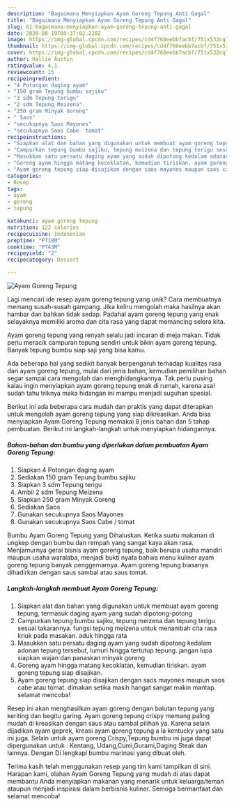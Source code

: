 ```yaml
---
description: "Bagaimana Menyiapkan Ayam Goreng Tepung Anti Gagal"
title: "Bagaimana Menyiapkan Ayam Goreng Tepung Anti Gagal"
slug: 61-bagaimana-menyiapkan-ayam-goreng-tepung-anti-gagal
date: 2020-08-19T05:37:02.220Z
image: https://img-global.cpcdn.com/recipes/cd4f760eebb7acbf/751x532cq70/ayam-goreng-tepung-foto-resep-utama.jpg
thumbnail: https://img-global.cpcdn.com/recipes/cd4f760eebb7acbf/751x532cq70/ayam-goreng-tepung-foto-resep-utama.jpg
cover: https://img-global.cpcdn.com/recipes/cd4f760eebb7acbf/751x532cq70/ayam-goreng-tepung-foto-resep-utama.jpg
author: Hallie Austin
ratingvalue: 4.1
reviewcount: 15
recipeingredient:
- "4 Potongan daging ayam"
- "150 gram Tepung bumbu sajiku"
- "3 sdm Tepung terigu"
- "2 sdm Tepung Meizena"
- "250 gram Minyak Goreng"
- " Saos"
- "secukupnya Saos Mayones"
- "secukupnya Saos Cabe  tomat"
recipeinstructions:
- "Siapkan alat dan bahan yang digunakan untuk membuat ayam goreng tepung, termasuk daging ayam yang sudah dipotong-potong"
- "Campurkan tepung bumbu sajiku, tepung meizena dan tepung terigu sesuai takarannya. fungsi tepung meizena untuk menambah cita rasa kriuk pada masakan. aduk hingga rata"
- "Masukkan satu persatu daging ayam yang sudah dipotong kedalam adonan tepung tersebut, lumuri hingga tertutup tepung. jangan lupa siapkan wajan dan panaskan minyak goreng"
- "Goreng ayam hingga matang kecoklatan, kemudian tiriskan. ayam goreng tepung siap disajikan."
- "Ayam goreng tepung siap disajikan dengan saos mayones maupun saos cabe atau tomat. dimakan setika masih hangat sangat makin mantap. selamat mencoba!"
categories:
- Resep
tags:
- ayam
- goreng
- tepung

katakunci: ayam goreng tepung 
nutrition: 122 calories
recipecuisine: Indonesian
preptime: "PT18M"
cooktime: "PT43M"
recipeyield: "2"
recipecategory: Dessert

---
```



![Ayam Goreng Tepung](https://img-global.cpcdn.com/recipes/cd4f760eebb7acbf/751x532cq70/ayam-goreng-tepung-foto-resep-utama.jpg)

Lagi mencari ide resep ayam goreng tepung yang unik? Cara membuatnya memang susah-susah gampang. Jika keliru mengolah maka hasilnya akan hambar dan bahkan tidak sedap. Padahal ayam goreng tepung yang enak selayaknya memiliki aroma dan cita rasa yang dapat memancing selera kita.

Ayam goreng tepung yang renyah selalu jadi incaran di meja makan. Tidak perlu meracik campuran tepung sendiri untuk bikin ayam goreng tepung. Banyak tepung bumbu siap saji yang bisa kamu.

Ada beberapa hal yang sedikit banyak berpengaruh terhadap kualitas rasa dari ayam goreng tepung, mulai dari jenis bahan, kemudian pemilihan bahan segar sampai cara mengolah dan menghidangkannya. Tak perlu pusing kalau ingin menyiapkan ayam goreng tepung enak di rumah, karena asal sudah tahu triknya maka hidangan ini mampu menjadi suguhan spesial.


Berikut ini ada beberapa cara mudah dan praktis yang dapat diterapkan untuk mengolah ayam goreng tepung yang siap dikreasikan. Anda bisa menyiapkan Ayam Goreng Tepung memakai 8 jenis bahan dan 5 tahap pembuatan. Berikut ini langkah-langkah untuk menyiapkan hidangannya.

<!--inarticleads1-->

##### Bahan-bahan dan bumbu yang diperlukan dalam pembuatan Ayam Goreng Tepung:

1. Siapkan 4 Potongan daging ayam
1. Sediakan 150 gram Tepung bumbu sajiku
1. Siapkan 3 sdm Tepung terigu
1. Ambil 2 sdm Tepung Meizena
1. Siapkan 250 gram Minyak Goreng
1. Sediakan  Saos
1. Gunakan secukupnya Saos Mayones
1. Gunakan secukupnya Saos Cabe / tomat


Bumbu Ayam Goreng Tepung yang Dihaluskan. Ketika suatu makanan di ungkep dengan bumbu dan rempah yang sangat kaya akan rasa. Menjamurnya gerai bisnis ayam goreng tepung, baik berupa usaha mandiri maupun usaha waralaba, menjadi bukti nyata bahwa menu kuliner ayam goreng tepung banyak penggemarnya. Ayam goreng tepung biasanya dihadirkan dengan saus sambal atau saus tomat. 

<!--inarticleads2-->

##### Langkah-langkah membuat Ayam Goreng Tepung:

1. Siapkan alat dan bahan yang digunakan untuk membuat ayam goreng tepung, termasuk daging ayam yang sudah dipotong-potong
1. Campurkan tepung bumbu sajiku, tepung meizena dan tepung terigu sesuai takarannya. fungsi tepung meizena untuk menambah cita rasa kriuk pada masakan. aduk hingga rata
1. Masukkan satu persatu daging ayam yang sudah dipotong kedalam adonan tepung tersebut, lumuri hingga tertutup tepung. jangan lupa siapkan wajan dan panaskan minyak goreng
1. Goreng ayam hingga matang kecoklatan, kemudian tiriskan. ayam goreng tepung siap disajikan.
1. Ayam goreng tepung siap disajikan dengan saos mayones maupun saos cabe atau tomat. dimakan setika masih hangat sangat makin mantap. selamat mencoba!


Resep ini akan menghasilkan ayam goreng dengan balutan tepung yang keriting dan begitu garing. Ayam goreng tepung crispy memang paling mudah di kreasikan dengan saus atau sambal pilihan ya. Karena selain dijadikan ayam geprek, kreasi ayam goreng tepung a la kentucky yang satu ini juga. Selain untuk ayam goreng Crispy,Tepung bumbu ini juga dapat dipergunakan untuk : Kentang, Udang,Cumi,Gurami,Daging Steak dan lainnya. Dengan Di lengkapi bumbu marinasi yang dibuat oleh. 

Terima kasih telah menggunakan resep yang tim kami tampilkan di sini. Harapan kami, olahan Ayam Goreng Tepung yang mudah di atas dapat membantu Anda menyiapkan makanan yang menarik untuk keluarga/teman ataupun menjadi inspirasi dalam berbisnis kuliner. Semoga bermanfaat dan selamat mencoba!
